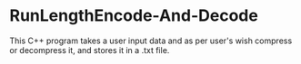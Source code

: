 # RunLengthEncode-And-Decode
This C++ program takes a user input data and as per user's wish compress or decompress it, and stores it in a .txt file.
